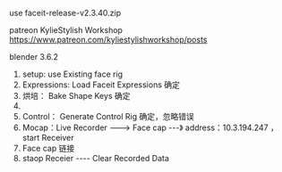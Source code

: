 use faceit-release-v2.3.40.zip

patreon KylieStylish Workshop https://www.patreon.com/kyliestylishworkshop/posts


blender 3.6.2

1. setup: use Existing face rig
2. Expressions: Load Faceit Expressions  确定
3. 烘培： Bake Shape Keys  确定
4. 
5. Control： Generate Control Rig  确定，忽略错误
6. Mocap：Live Recorder  ---> Face cap ---》 address：10.3.194.247 ，start Receiver
7. Face cap 链接
8. staop Receier ---- Clear Recorded Data 